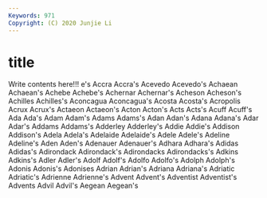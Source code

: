 ```yaml
---
Keywords: 971
Copyright: (C) 2020 Junjie Li
---
```


# title

Write contents here!!!
e's 
Accra 
Accra's 
Acevedo
Acevedo's 
Achaean 
Achaean's 
Achebe 
Achebe's 
Achernar 
Achernar's 
Acheson 
Acheson's 
Achilles
Achilles's 
Aconcagua 
Aconcagua's 
Acosta 
Acosta's 
Acropolis 
Acrux 
Acrux's 
Actaeon 
Actaeon's
Acton 
Acton's 
Acts 
Acts's 
Acuff 
Acuff's 
Ada 
Ada's 
Adam 
Adam's
Adams 
Adams's 
Adan 
Adan's 
Adana 
Adana's 
Adar 
Adar's 
Addams 
Addams's
Adderley 
Adderley's 
Addie 
Addie's 
Addison 
Addison's 
Adela 
Adela's 
Adelaide 
Adelaide's
Adele 
Adele's 
Adeline 
Adeline's 
Aden 
Aden's 
Adenauer 
Adenauer's 
Adhara 
Adhara's
Adidas 
Adidas's 
Adirondack 
Adirondack's 
Adirondacks 
Adirondacks's 
Adkins 
Adkins's 
Adler 
Adler's
Adolf 
Adolf's 
Adolfo 
Adolfo's 
Adolph 
Adolph's 
Adonis 
Adonis's 
Adonises 
Adrian
Adrian's 
Adriana 
Adriana's 
Adriatic 
Adriatic's 
Adrienne 
Adrienne's 
Advent 
Advent's 
Adventist
Adventist's 
Advents 
Advil 
Advil's 
Aegean 
Aegean's 
